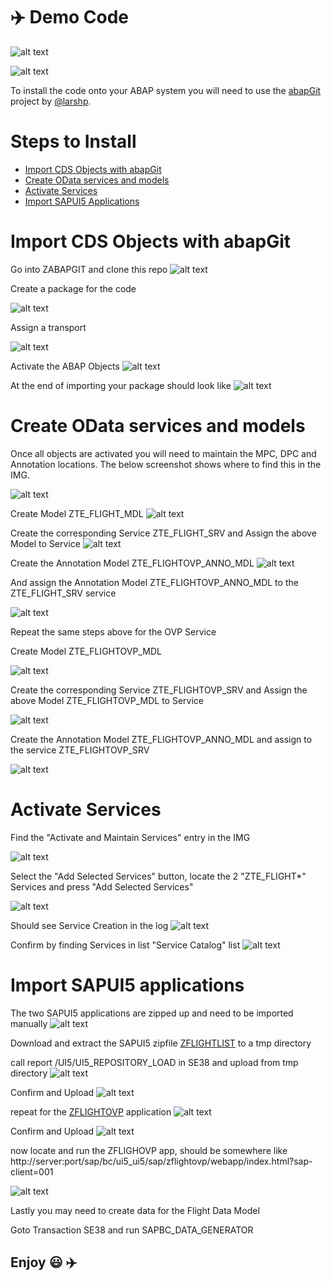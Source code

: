 
# :airplane: Demo Code

![alt text](img/ovp2.gif "ABAP Git")

![alt text](img/abapgit.png "ABAP Git")

To install the code onto your ABAP system you will need to use the [abapGit](https://github.com/larshp/abapGit) project by [@larshp](https://github.com/larshp).

Steps to Install
=========

* [Import CDS Objects with abapGit](#import-cds-objects-with-abapgit)
* [Create OData services and models](#create-odata-services-and-models)
* [Activate Services](#activate-services)
* [Import SAPUI5 Applications](#import-sapui5-applications)

Import CDS Objects with abapGit
=========

Go into ZABAPGIT and clone this repo
![alt text](img/clone_repo.png "Clone Repository")

Create a package for the code

![alt text](img/create_package.png "Create Package")

Assign a transport

![alt text](img/transport.png "Assign Transport")

Activate the ABAP Objects
![alt text](img/activate_objects.png "Activate Objects")

At the end of importing your package should look like
![alt text](img/package_contents.png "Package contents")

Create OData services and models
=========

Once all objects are activated you will need to maintain the MPC, DPC and Annotation locations. The below screenshot shows where to find this in the IMG.

![alt text](img/img_gw.png "IMG settings")

 

Create Model ZTE_FLIGHT_MDL
![alt text](img/create_model1.png "Create Model")

Create the corresponding Service  ZTE_FLIGHT_SRV and Assign the above Model to Service
![alt text](img/create_service1.png "Create Service")

Create the Annotation Model ZTE_FLIGHTOVP_ANNO_MDL
![alt text](img/create_anno1.png "Create Annotation Model")

And assign the Annotation Model  ZTE_FLIGHTOVP_ANNO_MDL to the ZTE_FLIGHT_SRV service

![alt text](img/assign_anno_service1.PNG "Assign Annotation Model to service")

Repeat the same steps above for the OVP Service

Create Model ZTE_FLIGHTOVP_MDL

![alt text](img/create_model2.png "Create Model")

Create the corresponding Service ZTE_FLIGHTOVP_SRV and Assign the above Model ZTE_FLIGHTOVP_MDL to Service

![alt text](img/create_service2.png "Create Service")


Create the Annotation Model ZTE_FLIGHTOVP_ANNO_MDL and assign to the service ZTE_FLIGHTOVP_SRV

![alt text](img/assign_anno_service2.PNG "Assign Annotation Model to service")

Activate Services
=========

Find the "Activate and Maintain Services" entry in the IMG

![alt text](img/activate_service_img.jpg "locate Activate Service in IMG")

Select the "Add Selected Services" button, locate the 2 "ZTE_FLIGHT*" Services and press "Add Selected Services"

![alt text](img/add_selected_services.png "Add Selected Services")

Should see Service Creation in the log
![alt text](img/add_selected_services2.png "Service Creation Log")

Confirm by finding Services in list "Service Catalog" list
![alt text](img/add_selected_services3.png "Confirm in list of Active Services")

Import SAPUI5 applications
=========

The two SAPUI5 applications are zipped up and need to be imported manually
![alt text](img/zipfiles.png "Location of the SAPUI5 apps")

Download and extract the SAPUI5 zipfile [ZFLIGHTLIST](https://github.com/jasper07/Teched17/blob/master/ZFLIGHTLIST.zip?raw=true) to a tmp directory

call report /UI5/UI5_REPOSITORY_LOAD in SE38 and upload from tmp directory
![alt text](img/zflightlist_upload.PNG "Create new SAPUI5 app")

Confirm and Upload
![alt text](img/zflightlist_upload2.PNG "Confirm and Upload")

repeat for the [ZFLIGHTOVP](https://github.com/jasper07/Teched17/blob/master/ZFLIGHTOVP.zip?raw=true)
application
![alt text](img/zflightovp_upload.PNG "Create new SAPUI5 app") 

Confirm and Upload
![alt text](img/zflightovp_upload2.PNG "Confirm and upload")

now locate and run the ZFLIGHOVP app, should be somewhere like
http://server:port/sap/bc/ui5_ui5/sap/zflightovp/webapp/index.html?sap-client=001

![alt text](img/run_ovp_app.PNG "Confirm and upload")

Lastly you may need to create data for the Flight Data Model

Goto Transaction SE38 and run SAPBC_DATA_GENERATOR

## Enjoy :smiley: :airplane: